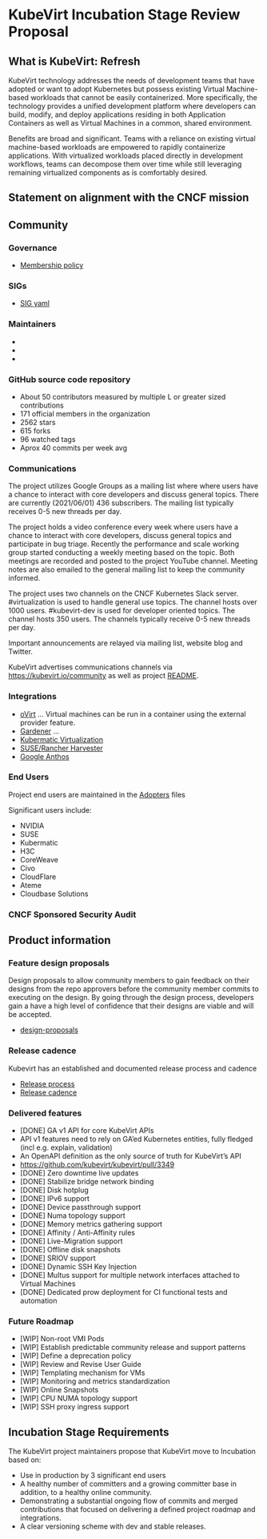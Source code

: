 # KubeVirt Incubation Stage Review Proposal

## What is KubeVirt: Refresh

KubeVirt technology addresses the needs of development teams that have adopted or want to adopt Kubernetes but possess existing Virtual Machine-based workloads that cannot be easily containerized. More specifically, the technology provides a unified development platform where developers can build, modify, and deploy applications residing in both Application Containers as well as Virtual Machines in a common, shared environment.

Benefits are broad and significant. Teams with a reliance on existing virtual machine-based workloads are empowered to rapidly containerize applications. With virtualized workloads placed directly in development workflows, teams can decompose them over time while still leveraging remaining virtualized components as is comfortably desired.

## Statement on alignment with the CNCF mission

## Community

### Governance

* [Membership policy](https://github.com/kubevirt/community/blob/master/membership_policy.md)

### SIGs

* [SIG yaml](https://github.com/kubevirt/community/blob/master/sigs.yaml)

### Maintainers

*
*
*

### GitHub source code repository

* About 50 contributors measured by multiple L or greater sized contributions
* 171 official members in the organization
* 2562 stars
* 615 forks
* 96 watched tags
* Aprox 40 commits per week avg

### Communications
The project utilizes Google Groups as a mailing list where where users have a chance to interact with core developers and discuss general topics. There are currently (2021/06/01) 436 subscribers.  The mailing list typically receives 0-5 new threads per day.

The project holds a video conference every week where users have a chance to interact with core developers, discuss general topics and participate in bug triage. Recently the performance and scale working group started conducting a weekly meeting based on the topic. Both meetings are recorded and posted to the project YouTube channel. Meeting notes are also emailed to the general mailing list to keep the community informed.

The project uses two channels on the CNCF Kubernetes Slack server. #virtualization is used to handle general use topics. The channel hosts over 1000 users. #kubevirt-dev is used for developer oriented topics. The channel hosts 350 users. The channels typically receive 0-5 new threads per day.

Important announcements are relayed via mailing list, website blog and Twitter.

KubeVirt advertises communications channels via https://kubevirt.io/community as well as project [README](https://github.com/kubevirt/kubevirt/blob/master/README.md).

### Integrations

* [oVirt](https://www.ovirt.org) ... Virtual machines can be run in a container using the external provider feature.
* [Gardener](https://gardener.cloud/blog/2020-10/00/) ...
* [Kubermatic Virtualization](https://www.kubermatic.com/products/kubevirt/)
* [SUSE/Rancher Harvester](https://github.com/rancher/harvester/blob/766abd06561b059c1af623aacc4e505db471ceee/deploy/charts/harvester/README.md)
* [Google Anthos](https://youtu.be/RE0A3kHT3LA?t=126)

### End Users

Project end users are maintained in the [Adopters](https://github.com/kubevirt/kubevirt/blob/main/ADOPTERS.md) files

Significant users include:
* NVIDIA
* SUSE
* Kubermatic
* H3C
* CoreWeave
* Civo
* CloudFlare
* Ateme
* Cloudbase Solutions

### CNCF Sponsored Security Audit

## Product information

### Feature design proposals
Design proposals to allow community members to gain feedback on their designs from the repo approvers before the community member commits to executing on the design. By going through the design process, developers gain a have a high level of confidence that their designs are viable and will be accepted.

* [design-proposals](https://github.com/kubevirt/community/tree/master/design-proposals)

### Release cadence

Kubevirt has an established and documented release process and cadence

* [Release process](https://github.com/kubevirt/kubevirt/blob/main/docs/release.md)
* [Release cadence](https://github.com/kubevirt/kubevirt/blob/main/docs/release.md#cadence-and-timeline)

### Delivered features

* [DONE] GA v1 API for core KubeVirt APIs
 * API v1 features need to rely on GA’ed Kubernetes entities, fully fledged (incl e.g. explain, validation)
 * An OpenAPI definition as the only source of truth for KubeVirt’s API
 * https://github.com/kubevirt/kubevirt/pull/3349
* [DONE] Zero downtime live updates
* [DONE] Stabilize bridge network binding
* [DONE] Disk hotplug
* [DONE] IPv6 support
* [DONE] Device passthrough support
* [DONE] Numa topology support
* [DONE] Memory metrics gathering support
* [DONE] Affinity / Anti-Affinity rules
* [DONE] Live-Migration support
* [DONE] Offline disk snapshots
* [DONE] SRIOV support
* [DONE] Dynamic SSH Key Injection
* [DONE] Multus support for multiple network interfaces attached to Virtual Machines
* [DONE] Dedicated prow deployment for CI functional tests and automation

### Future Roadmap

* [WIP] Non-root VMI Pods
* [WIP] Establish predictable community release and support patterns
* [WIP] Define a deprecation policy
* [WIP] Review and Revise User Guide
* [WIP] Templating mechanism for VMs
* [WIP] Monitoring and metrics standardization
* [WIP] Online Snapshots
* [WIP] CPU NUMA topology support
* [WIP] SSH proxy ingress support

## Incubation Stage Requirements

The KubeVirt project maintainers propose that KubeVirt move to Incubation based on:

* Use in production by 3 significant end users
* A healthy number of committers and a growing committer base in addition, to a healthy online community.
* Demonstrating a substantial ongoing flow of commits and merged contributions that focused on delivering a defined project roadmap and integrations.
* A clear versioning scheme with dev and stable releases.
